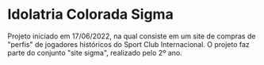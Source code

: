 # Idolatria Colorada Sigma
Projeto iniciado em 17/06/2022, na qual consiste em um site de compras de "perfis" de jogadores históricos do Sport Club Internacional. 
O projeto faz parte do conjunto "site sigma", realizado pelo 2º ano.
